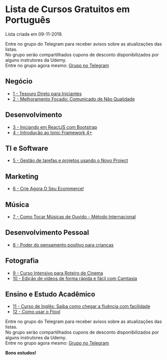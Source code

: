 # Lista de Cursos Gratuitos em Português

Lista criada em 09-11-2019.

Entre no grupo do Telegram para receber avisos sobre as atualizações das listas.  
No grupo serão compartilhados cupons de desconto disponibilizados por alguns instrutores da Udemy.  
Entre no grupo agora mesmo: [Grupo no Telegram](http://bit.ly/2UvKbVX)


## Negócio
 - [ 1 - Tesouro Direto para Iniciantes](https://www.udemy.com/course/tesouro-direto-para-iniciantes/?deal_code=UDEAFFOPP1119&LSNPUBID=FYTGsFWqJEA&ranEAID=FYTGsFWqJEA&ranMID=39197&ranSiteID=FYTGsFWqJEA-IqMpqvz4ffJRssztOnRGXA)
 - [ 2 - Melhoramento Focado: Comunicado de Não Qualidade](https://www.udemy.com/course/melhoramento-focado-comunicado-de-nao-qualidade/?deal_code=UDEAFFOPP1119&LSNPUBID=FYTGsFWqJEA&ranEAID=FYTGsFWqJEA&ranMID=39197&ranSiteID=FYTGsFWqJEA-IqMpqvz4ffJRssztOnRGXA)


## Desenvolvimento
 - [ 3 - Iniciando em ReactJS com Bootstrap](https://www.udemy.com/course/react-bootstrap/?deal_code=UDEAFFOPP1119&LSNPUBID=FYTGsFWqJEA&ranEAID=FYTGsFWqJEA&ranMID=39197&ranSiteID=FYTGsFWqJEA-IqMpqvz4ffJRssztOnRGXA)
 - [ 4 - Introdução ao Ionic Framework 4+](https://www.udemy.com/course/introducao-ao-ionic-framework-4/?deal_code=UDEAFFOPP1119&LSNPUBID=FYTGsFWqJEA&ranEAID=FYTGsFWqJEA&ranMID=39197&ranSiteID=FYTGsFWqJEA-IqMpqvz4ffJRssztOnRGXA)


## TI e Software
 - [ 5 - Gestão de tarefas e projetos usando o Novo Project](https://www.udemy.com/course/novoproject/?deal_code=UDEAFFOPP1119&LSNPUBID=FYTGsFWqJEA&ranEAID=FYTGsFWqJEA&ranMID=39197&ranSiteID=FYTGsFWqJEA-IqMpqvz4ffJRssztOnRGXA)


## Marketing
 - [ 6 - Crie Agora O Seu Ecommerce!](https://www.udemy.com/course/crie-agora-o-seu-ecommerce/?deal_code=UDEAFFOPP1119&LSNPUBID=FYTGsFWqJEA&ranEAID=FYTGsFWqJEA&ranMID=39197&ranSiteID=FYTGsFWqJEA-IqMpqvz4ffJRssztOnRGXA)


## Música
 - [ 7 - Como Tocar Músicas de Ouvido - Método Internacional](https://www.udemy.com/course/comotocarmusicasdeouvidometodointernacional/?deal_code=UDEAFFOPP1119&LSNPUBID=FYTGsFWqJEA&ranEAID=FYTGsFWqJEA&ranMID=39197&ranSiteID=FYTGsFWqJEA-IqMpqvz4ffJRssztOnRGXA)


## Desenvolvimento Pessoal
 - [ 8 - Poder do pensamento positivo para criancas](https://www.udemy.com/course/poder-do-pensamento-positivo-para-criancas/?deal_code=UDEAFFOPP1119&LSNPUBID=FYTGsFWqJEA&ranEAID=FYTGsFWqJEA&ranMID=39197&ranSiteID=FYTGsFWqJEA-IqMpqvz4ffJRssztOnRGXA)


## Fotografia
 - [ 9 - Curso Intensivo para Roteiro de Cinema](https://www.udemy.com/course/curso-roteiro/?deal_code=UDEAFFOPP1119&LSNPUBID=FYTGsFWqJEA&ranEAID=FYTGsFWqJEA&ranMID=39197&ranSiteID=FYTGsFWqJEA-IqMpqvz4ffJRssztOnRGXA)
 - [ 10 - Edição de vídeos de forma rápida e fácil com Camtasia](https://www.udemy.com/course/curso-edicao-video/?deal_code=UDEAFFOPP1119&LSNPUBID=FYTGsFWqJEA&ranEAID=FYTGsFWqJEA&ranMID=39197&ranSiteID=FYTGsFWqJEA-IqMpqvz4ffJRssztOnRGXA)


## Ensino e Estudo Acadêmico
 - [ 11 - Curso de Inglês: Saiba como chegar a fluência com facilidade](https://www.udemy.com/course/como-chegar-a-fluencia-com-facilidade/?deal_code=UDEAFFOPP1119&LSNPUBID=FYTGsFWqJEA&ranEAID=FYTGsFWqJEA&ranMID=39197&ranSiteID=FYTGsFWqJEA-IqMpqvz4ffJRssztOnRGXA)
 - [ 12 - Como usar o Ftool](https://www.udemy.com/course/como-usar-o-ftool/?deal_code=UDEAFFOPP1119&LSNPUBID=FYTGsFWqJEA&ranEAID=FYTGsFWqJEA&ranMID=39197&ranSiteID=FYTGsFWqJEA-IqMpqvz4ffJRssztOnRGXA)


Entre no grupo do Telegram para receber avisos sobre as atualizações das listas.  
No grupo serão compartilhados cupons de desconto disponibilizados por alguns instrutores da Udemy.  
Entre no grupo agora mesmo: [Grupo no Telegram](http://bit.ly/2UvKbVX)


**Bons estudos!**
